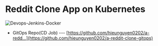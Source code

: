 # Reddit Clone App on Kubernetes

![Devops-Jenkins-Docker](https://github.com/hieunguyen0202/a-reddit-clone/assets/98166568/59fc2e82-0b66-4a85-bd90-32ca1ac36a31)

- GitOps Repo(CD Job) --- [https://github.com/hieunguyen0202/a-redd...](https://github.com/hieunguyen0202/a-reddit-clone-gitops)

